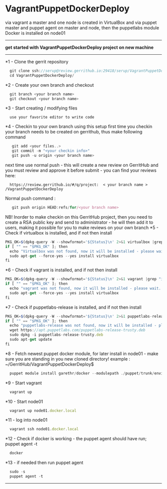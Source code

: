 # VagrantPuppetDockerDeploy
via vagrant a master and one node is created in VirtualBox and via puppet master and puppet agent on master and node, then the puppetlabs module Docker is installed on node01

*********************************************************************
**get started with VagrantPuppetDockerDeploy project on new machine**
*********************************************************************
*1 - Clone the gerrit repository
```javascript 
  git clone ssh://serup@review.gerrithub.io:29418/serup/VagrantPuppetDockerDeploy && scp -p -P 29418 serup@review.gerrithub.io:hooks/commit-msg VagrantPuppetDockerDeploy/.git/hooks/
  cd VagrantPuppetDockerDeploy/
```
*2 - Create your own branch and checkout
```javascript 
  git branch <your branch name>
  git checkout <your branch name>
```
*3 - Start creating / modifying files
```
  use your favorite editor to write code
```
*4 - Checkin to your own branch using this setup
 first time you checkin your branch needs to be created on gerrithub, thus make following command
```javascript 
   git add <your files..>
   git commit -m "<your checkin info>"
   git push -u origin <your branch name>
```
 next time use normal push - this will create a new review on GerritHub and you must review and approve it before submit - you can find your reviews here:
```
  https://review.gerrithub.io/#/q/project:  < your branch name >  /VagrantPuppetDockerDeploy
```
 Normal push command :
```javascript 
   git push origin HEAD:refs/for/<your branch name>
```
 NB! Inorder to make checkin on this GerritHub project, then you need to create a RSA public key and send to administrator - he will then add it to users, making it possible for you to make reviews on your own branch
*5 - Check if virtualbox is installed, and if not then install
```javascript 
PKG_OK=$(dpkg-query -W --showformat='${Status}\n' 2>&1 virtualbox |grep "install ok installed")
if [ "" == "$PKG_OK" ]; then
  echo "Virtualbox was not found, now it will be installed - please wait..."
  sudo apt-get --force-yes --yes install virtualbox 
fi
```
*6 - Check if vagrant is installed, and if not then install
```javascript 
PKG_OK=$(dpkg-query -W --showformat='${Status}\n' 2>&1 vagrant |grep "install ok installed")
if [ "" == "$PKG_OK" ]; then
  echo "vagrant was not found, now it will be installed - please wait..."
  sudo apt-get --force-yes --yes install virtualbox 
fi
```
*7 - Check if puppetlabs-release is installed, and if not then install
```javascript 
PKG_OK=$(dpkg-query -W --showformat='${Status}\n' 2>&1 puppetlabs-release |grep "install ok installed")
if [ "" == "$PKG_OK" ]; then
  echo "puppetlabs-release was not found, now it will be installed - please wait..."
  wget https://apt.puppetlabs.com/puppetlabs-release-trusty.deb
  sudo dpkg -i puppetlabs-release-trusty.deb
  sudo apt-get update 
fi
```
*8 - Fetch newest puppet docker module, for later install in node01 - make sure you are standing in you new cloned directory! example :  ~/GerritHub/VagrantPuppetDockerDeploy$
```javascript 
  puppet module install garethr/docker --modulepath ./puppet/trunk/environments/devtest/modules
```
*9 - Start vagrant
```javascript 
  vagrant up
```
*10 - Start node01
```javascript 
  vagrant up node01.docker.local
```
*11 - log into node01
```javascript 
  vagrant ssh node01.docker.local
```
*12 - Check if docker is working - the puppet agent should have run; puppet agent -t
```javascript 
  docker
```
*13 - if needed then run puppet agent
```javascript 
  sudo -s
  puppet agent -t
```
 
*****************************
